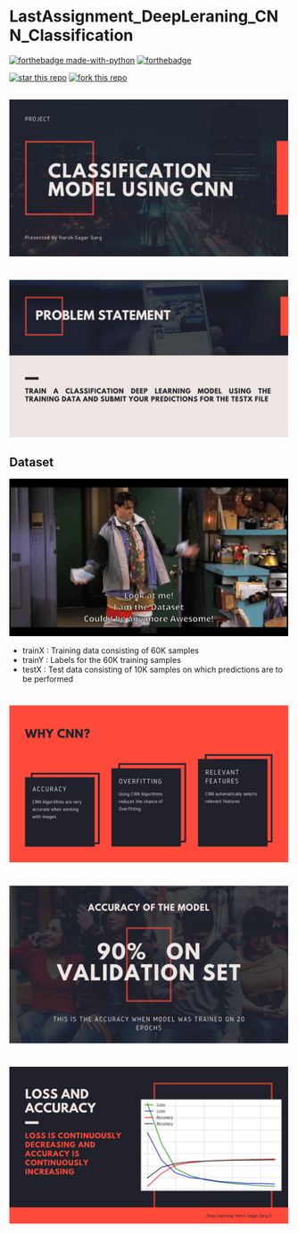 # LastAssignment_DeepLeraning_CNN_Classification
[![forthebadge made-with-python](http://ForTheBadge.com/images/badges/made-with-python.svg)](https://www.python.org/)
[![forthebadge](https://forthebadge.com/images/badges/built-with-love.svg)](https://forthebadge.com)

[![star this repo](http://githubbadges.com/star.svg?user=harshgarg27&repo=LastAssignment_DeepLeraning_CNN_Classification&style=default)](https://github.com/harshgarg27/LastAssignment_DeepLeraning_CNN_Classification)
[![fork this repo](http://githubbadges.com/fork.svg?user=harshgarg27&repo=LastAssignment_DeepLeraning_CNN_Classification&style=default)](https://github.com/harshgarg27/LastAssignment_DeepLeraning_CNN_Classification/fork)

<br>
<img src="images1/1.png" width="500">

#
<img src="images1/2.png" width="500" />

## Dataset
<img src="images1/6.png" width="500" />

* trainX : Training data consisting of 60K samples
* trainY : Labels for the 60K training samples
* testX  : Test data consisting of 10K samples on which predictions are to be performed

#
<img src="images1/3.png" width="500" />

#
<img src="images1/7.png" width="500" />

#
<img src="images1/8.png" width="500" />

